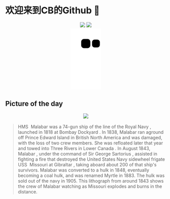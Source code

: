 
# 欢迎来到CB的Github 👋

<div align="center">
  <img height="137px" src="https://github-readme-stats.vercel.app/api?username=SuperCB&show_icons=true&theme=radical" />
  <img height="137px" src="https://github-readme-stats.vercel.app/api/top-langs/?username=SuperCB&hide_title=true&hide_border=true&layout=compact&langs_count=6&text_color=000&icon_color=fff" />
</div>


<div align="center">
    <img src="./contribution-snake/github-contribution-grid-snake.svg" />
</div>



## Picture of the day
<div align="center">
  <img width=400px src="https://upload.wikimedia.org/wikipedia/commons/thumb/3/34/Edward_Duncan_-_The_Explosion_of_the_United_States_Steam_Frigate_Missouri.jpg/750px-Edward_Duncan_-_The_Explosion_of_the_United_States_Steam_Frigate_Missouri.jpg" />
</div>

>HMS  Malabar  was a 74-gun  ship of the line  of the  Royal Navy , launched in 1818 at  Bombay Dockyard . In 1838,  Malabar  ran aground off  Prince Edward Island  in British North America and was damaged, with the loss of two crew members. She was refloated later that year and towed into  Three Rivers  in  Lower Canada . In August 1843,  Malabar , under the command of  Sir George Sartorius , assisted in fighting a fire that destroyed the  United States Navy  sidewheel frigate  USS  Missouri  at  Gibraltar , taking aboard about 200 of that ship's survivors.  Malabar  was converted to a  hulk  in 1848, eventually becoming a coal hulk, and was renamed  Myrtle  in 1883. The hulk was sold out of the navy in 1905. This  lithograph  from around 1843 shows the crew of  Malabar  watching as  Missouri  explodes and burns in the distance.


